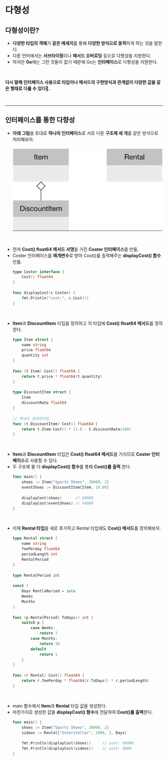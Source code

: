 # **다형성**
## **다형성이란?**
- **다양한 타입의 객체**가 **같은 메세지**를 통해 **다양한 방식으로 동작**하게 하는 것을 말한다.
- 다른 언어에서는 **서브타이핑**이나 **메서드 오버로딩** 등으로 다형성을 지원한다.
- 하지만 **Go**에는 그런 것들이 없기 때문에 Go는 **인터페이스**로 다형성을 지원한다.

<br>

**다시 말해 인터페이스 사용으로 타입이나 메서드의 구현방식과 관계없이 다양한 값을 같은 형태로 다룰 수 있다.**

<br>

---
## **인터페이스를 통한 다향성**
- **아래 그림**을 토대로 **하나의 인터페이스**로 서로 다른 **구조체 세 개**를 같은 방식으로 처리해보자.

    ![interface_imgae](/img/interface_imgae.png)

<br>

- 먼저 **Cost() float64 메서드 서명**을 가진 **Coster 인터페이스**를 만듦.
- Coster 인터페이스를 **매개변수**로 받아 Cost()를 출력해주는 **displayCost() 함수** 만듦.
    ~~~go
    type Coster interface {
        Cost() float64
    }

    func displayCost(c Coster) {
        fmt.Println("cost:", c.Cost())
    }
    ~~~

<br>

- **Item**과 **DiscountItem** 타입을 정의하고 각 타입에 **Cost() float64 메서드**를 정의한다.
    ~~~go
    type Item struct {
        name string
        price float64
        quantity int
    }

    func (t Item) Cost() float64 {
        return t.price * float64(t.quantity)
    }

    type DiscountItem struct {
        Item
        discountRate float64
    }

    // 메서드 오버라이딩
    func (t DiscountItem) Cost() float64 {
        return t.Item.Cost() * (1.0 - t.discountRate/100)
    }
    ~~~

<br>

- **Item**과 **DiscountItem** 타입은 **Cost() float64 메서드**를 가지므로 **Coster 인터페이스**로 사용할 수 있다.
- 두 구조체 둘 다 **displayCost() 함수**를 통해 **Cost()를 출력** 한다.
    ~~~go
    func main() {
        shoes := Item{"Sports Shoes", 30000, 2}
        eventShoes := DiscountItem{Item, 10.00}

        displayCost(shoes)      // 60000
        displayCost(eventShoes) // 54000
    }
    ~~~

<br>

- 이제 **Rental 타입**을 새로 추가하고 Rental 타입에도 **Cost() 메서드**를 정의해보자.
    ~~~go
    type Rental struct {
        name string
        feePerday float64
        periodLength int
        RentalPeriod
    }

    type RentalPeriod int

    const (
        Days RentlaReriod = iota
        Weeks
        Months
    )

    func (p RentalPeriod) ToDays() int {
        switch p {
            case Weeks:
                return 7
            case Months:
                return 30
            default
                return 1
        }
    }

    func (r Rental) Cost() float64 {
        return r.feePerday * float64(r.ToDays() * r.periodLength)
    }
    ~~~

<br>

- main 함수에서 **Item**과 **Rental** 타입 값을 생성한다.
- 마찬가지로 생성한 값을 **displayCost() 함수**에 전달하여 **Cost()를 출력**한다.
    ~~~go
    func main() {
        shoes := Item{"Sports Shoes", 30000, 2}
        videos := Rental{"Interstellar", 1000, 3, Days}

        fmt.Println(displayCost(shoes))     // cost: 60000
        fmt.Println(displayCost(videos))    // cost: 3000
    }
    ~~~